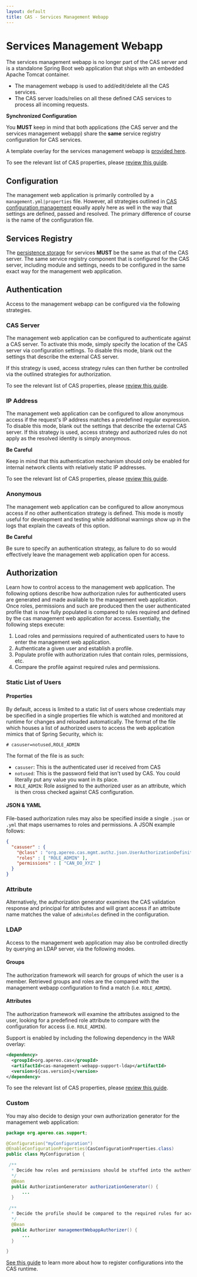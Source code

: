 ```yaml
---
layout: default
title: CAS - Services Management Webapp
---
```

# Services Management Webapp

The services management webapp is no longer part of the CAS server and
is a standalone Spring Boot web application that ships with an embedded Apache Tomcat container.

* The management webapp is used to add/edit/delete all the CAS services.
* The CAS server loads/relies on all these defined CAS services to process all incoming requests.

<div class="alert alert-warning"><strong>Synchronized Configuration</strong><p>
You <strong>MUST</strong> keep in mind that both applications (the CAS server and the services management webapp)
share the <strong>same</strong> service registry configuration for CAS services.
</p></div>

A template overlay for the services management webapp is [provided here](https://github.com/apereo/cas-services-management-overlay).

To see the relevant list of CAS properties, please [review this guide](Configuration-Properties.html#management-webapp).

## Configuration

The management web application is primarily controlled by a `management.yml|properties` file. However, all strategies outlined in [CAS configuration management](Configuration-Management.html) equally apply here as well in the way that settings are defined, passed and resolved. The primary difference of course is the name of the configuration file.

## Services Registry

The [persistence storage](Service-Management.html) for services **MUST** be the same as that of the CAS server. The same service registry component that is configured for the CAS server, including module and settings, needs to be configured in the same exact way for the management web application.

## Authentication

Access to the management webapp can be configured via the following strategies.

### CAS Server

The management web application can be configured to authenticate against a CAS server. To activate this mode, simply specify the location of the CAS server via configuration settings. To disable this mode, blank out the settings that describe the external CAS server.

If this strategy is used, access strategy rules can then further be controlled via the outlined strategies for authorization.

To see the relevant list of CAS properties, please [review this guide](Configuration-Properties.html#management-webapp).

### IP Address

The management web application can be configured to allow anonymous access if the request's IP address matches a predefined regular expression. To disable this mode, blank out the settings that describe the external CAS server. If this strategy is used, access strategy and authorized rules do not apply as the resolved identity is simply anonymous.

<div class="alert alert-danger"><strong>Be Careful</strong><p>Keep in mind that this authentication
mechanism should only be enabled for internal network clients with relatively static IP addresses.</p></div>

To see the relevant list of CAS properties, please [review this guide](Configuration-Properties.html#management-webapp).

### Anonymous

The management web application can be configured to allow anonymous access if no other authentication strategy is defined. This mode is mostly useful for development and testing while additional warnings show up in the logs that explain the caveats of this option.

<div class="alert alert-danger"><strong>Be Careful</strong><p>Be sure to specify an authentication strategy, as failure to do so would effectively leave the management web application open for access.</p></div>

## Authorization

Learn how to control access to the management web application. The following options describe how authorization rules for authenticated users are generated and made available to the management web application. Once roles, permissions and such are produced then the user authenticated profile that is now fully populated is compared to rules required and defined by the cas management web application for access. Essentially, the following steps execute:

1. Load roles and permissions required of authenticated users to have to enter the management web application.
2. Authenticate a given user and establish a profile.
3. Populate profile with authorization rules that contain roles, permissions, etc.
4. Compare the profile against required rules and permissions.

### Static List of Users

#### Properties

By default, access is limited to a static list of users whose credentials may be specified in a single properties file which is watched and monitored at runtime for changes and reloaded automatically. The format of the file which houses a list of authorized users to access the web application mimics that of Spring Security, which is:

```properties
# casuser=notused,ROLE_ADMIN
```

The format of the file is as such:

- `casuser`: This is the authenticated user id received from CAS
- `notused`: This is the password field that isn't used by CAS. You could literally put any value you want in its place.
- `ROLE_ADMIN`: Role assigned to the authorized user as an attribute, which is then cross checked against CAS configuration.

#### JSON & YAML

File-based authorization rules may also be specified inside a single `.json` or `.yml` that maps usernames to roles and permissions. A JSON example follows:

```json
{
  "casuser" : {
    "@class" : "org.apereo.cas.mgmt.authz.json.UserAuthorizationDefinition",
    "roles" : [ "ROLE_ADMIN" ],
    "permissions" : [ "CAN_DO_XYZ" ]
  }
}
```

### Attribute

Alternatively, the authorization generator examines the CAS validation response and principal for attributes
and will grant access if an attribute name matches the value of `adminRoles` defined in the configuration.

### LDAP

Access to the management web application may also be controlled directly by querying an LDAP server, via the following modes.

#### Groups

The authorization framework will search for groups of which the user is a member. Retrieved groups and roles are the compared with the management webapp configuration to find a match (i.e. `ROLE_ADMIN`).

#### Attributes

The authorization framework will examine the attributes assigned to the user, looking for a predefined role attribute to compare with the configuration for access (i.e. `ROLE_ADMIN`).

Support is enabled by including the following dependency in the WAR overlay:

```xml
<dependency>
  <groupId>org.apereo.cas</groupId>
  <artifactId>cas-management-webapp-support-ldap</artifactId>
  <version>${cas.version}</version>
</dependency>
```

To see the relevant list of CAS properties, please [review this guide](Configuration-Properties.html#ldap-authorization).

### Custom

You may also decide to design your own authorization generator for the management web application:

```java
package org.apereo.cas.support;

@Configuration("myConfiguration")
@EnableConfigurationProperties(CasConfigurationProperties.class)
public class MyConfiguration {

 /**
  * Decide how roles and permissions should be stuffed into the authenticated profile.
  */
  @Bean
  public AuthorizationGenerator authorizationGenerator() {
      ...
  }

 /**
  * Decide the profile should be compared to the required rules for access.
  */
  @Bean
  public Authorizer managementWebappAuthorizer() {
      ...
  }

}
```

[See this guide](Configuration-Management-Extensions.html) to learn more about how to register configurations into the CAS runtime.